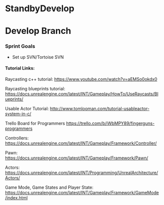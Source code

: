 

# StandbyDevelop 
# Develop Branch 

<h3>Sprint Goals</h3>

- Set up SVN/Tortoise SVN

<h4>Tutorial Links:</h4>

Raycasting c++ tutorial: https://www.youtube.com/watch?v=aEMSo0okdx0

Raycasting blueprints tutorial: https://docs.unrealengine.com/latest/INT/Gameplay/HowTo/UseRaycasts/Blueprints/

Usable Actor Tutorial: http://www.tomlooman.com/tutorial-usableactor-system-in-c/

Trello Board for Programmers https://trello.com/b/iWbMPY89/fingerguns-programmers

Controllers: https://docs.unrealengine.com/latest/INT/Gameplay/Framework/Controller/

Pawn: https://docs.unrealengine.com/latest/INT/Gameplay/Framework/Pawn/

Actors: https://docs.unrealengine.com/latest/INT/Programming/UnrealArchitecture/Actors/

Game Mode, Game States and Player State: https://docs.unrealengine.com/latest/INT/Gameplay/Framework/GameMode/index.html
